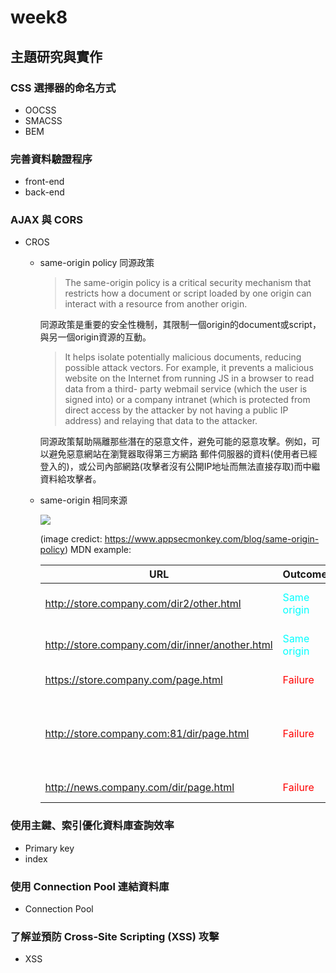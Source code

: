 # week8
## 主題研究與實作
### CSS 選擇器的命名⽅式
* OOCSS
* SMACSS
* BEM
### 完善資料驗證程序
* front-end
* back-end
### AJAX 與 CORS
* CROS
  * same-origin policy 同源政策

    >The same-origin policy is a critical security mechanism that restricts how a document or script 
    loaded by one origin can interact with a resource from another origin.
    
    同源政策是重要的安全性機制，其限制一個origin的document或script，與另一個origin資源的互動。

    >It helps isolate potentially malicious documents, reducing possible attack vectors. For example, it 
    prevents a malicious website on the Internet from running JS in a browser to read data from a third-
    party webmail service (which the user is signed into) or a company intranet (which is protected from 
    direct access by the attacker by not having a public IP address) and relaying that data to the attacker.
    
    同源政策幫助隔離那些潛在的惡意文件，避免可能的惡意攻擊。例如，可以避免惡意網站在瀏覽器取得第三方網路
    郵件伺服器的資料(使用者已經登入的)，或公司內部網路(攻擊者沒有公開IP地址而無法直接存取)而中繼資料給攻擊者。
  * same-origin 相同來源
    
    ![](https://www.appsecmonkey.com/_next/image?url=%2Fstatic%2Fimages%2Fsame-origin-policy%2Ffigure-1.jpg&w=1920&q=75)

    (image credict: https://www.appsecmonkey.com/blog/same-origin-policy)
    MDN example:

    |URL 	|Outcome 	|Reason|
    |---|---|---|
    |http://store.company.com/dir2/other.html 	      |<font color=#00FFFF>Same origin</font> |Only the path differs|
    |http://store.company.com/dir/inner/another.html |<font color=#00FFFF>Same origin</font> |Only the path differs|
    |https://store.company.com/page.html 	           |<font color=#FF0000>Failure</font>     |Different protocol|
    |http://store.company.com:81/dir/page.html 	     |<font color=#FF0000>Failure</font>     |Different port (http:// is port 80 by default)|
    |http://news.company.com/dir/page.html 	         |<font color=#FF0000>Failure</font>     |Different host|

### 使⽤主鍵、索引優化資料庫查詢效率
* Primary key
* index
### 使⽤ Connection Pool 連結資料庫
* Connection Pool
### 了解並預防 Cross-Site Scripting (XSS) 攻擊
* XSS

